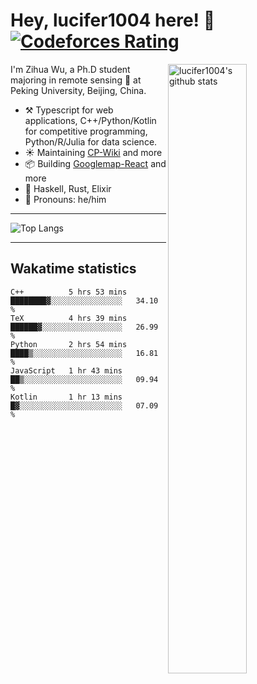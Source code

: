 # Hey, lucifer1004 here! :wave: [![Codeforces Rating](https://cfrating.ihcr.top/?user=lucifer1004&style=flat-square)](https://codeforces.com/profile/lucifer1004)

<img width="50%" align="right" alt="lucifer1004's github stats" src="https://github-readme-stats.vercel.app/api?username=lucifer1004&show_icons=true">

I'm Zihua Wu, a Ph.D student majoring in remote sensing :satellite: at Peking University, Beijing, China.

- :hammer_and_pick: Typescript for web applications, C++/Python/Kotlin for competitive programming, Python/R/Julia for data science.
- :sunny: Maintaining [CP-Wiki](https://cp-wiki.vercel.app) and more 
- :package: Building [Googlemap-React](https://github.com/googlemap-react/googlemap-react) and more
- :seedling: Haskell, Rust, Elixir
- :man: Pronouns: he/him

---

![Top Langs](https://github-readme-stats.vercel.app/api/top-langs/?username=lucifer1004&layout=compact)

---

## Wakatime statistics

<!--START_SECTION:waka-->
```text
C++          5 hrs 53 mins   ████████▓░░░░░░░░░░░░░░░░   34.10 % 
TeX          4 hrs 39 mins   ██████▓░░░░░░░░░░░░░░░░░░   26.99 % 
Python       2 hrs 54 mins   ████▒░░░░░░░░░░░░░░░░░░░░   16.81 % 
JavaScript   1 hr 43 mins    ██▒░░░░░░░░░░░░░░░░░░░░░░   09.94 % 
Kotlin       1 hr 13 mins    █▓░░░░░░░░░░░░░░░░░░░░░░░   07.09 % 
```
<!--END_SECTION:waka-->
